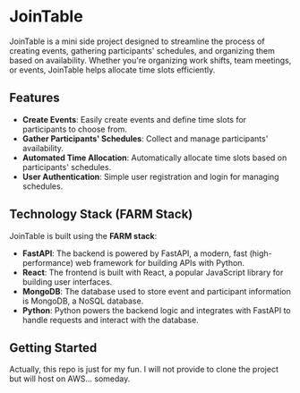# JoinTable

JoinTable is a mini side project designed to streamline the process of creating events, gathering participants' schedules, and organizing them based on availability. Whether you're organizing work shifts, team meetings, or events, JoinTable helps allocate time slots efficiently.

## Features

- **Create Events**: Easily create events and define time slots for participants to choose from.
- **Gather Participants' Schedules**: Collect and manage participants' availability.
- **Automated Time Allocation**: Automatically allocate time slots based on participants' schedules.
- **User Authentication**: Simple user registration and login for managing schedules.

## Technology Stack (FARM Stack)

JoinTable is built using the **FARM stack**:

- **FastAPI**: The backend is powered by FastAPI, a modern, fast (high-performance) web framework for building APIs with Python.
- **React**: The frontend is built with React, a popular JavaScript library for building user interfaces.
- **MongoDB**: The database used to store event and participant information is MongoDB, a NoSQL database.
- **Python**: Python powers the backend logic and integrates with FastAPI to handle requests and interact with the database.

## Getting Started

Actually, this repo is just for my fun. I will not provide to clone the project but will host on AWS... someday.

